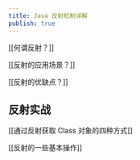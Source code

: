 ```yaml
---
title: Java 反射机制详解
publish: true
---
```


[[何谓反射？]]

[[反射的应用场景？]]

[[反射的优缺点？]]

## 反射实战

[[通过反射获取 Class 对象的四种方式]]

[[反射的一些基本操作]]
